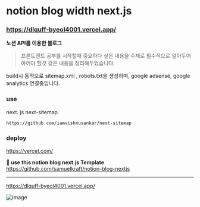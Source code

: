 
# notion blog width next.js
### https://dlquff-byeol4001.vercel.app/ 

**노션 API를 이용한 블로그**

> 프론트엔드 공부를 시작할때 중요하다 싶은 내용을 주제로
>  필수적으로 알아두어야어야 할것 같은 내용을 정리해두었습니다.

build시 동적으로 sitemap.xml , robots.txt을 생성하며,
google adsense, google analytics 연결중입니다.

### use
 next. js
 next-sitemap

    https://github.com/iamvishnusankar/next-sitemap

### deploy
https://vercel.com/

**🔻 use this notion blog next.js Template**
https://github.com/samuelkraft/notion-blog-nextjs

-----------
https://dlquff-byeol4001.vercel.app/

![image](https://user-images.githubusercontent.com/28005124/167415612-476ccdf6-dec5-4cfe-95f7-14041eaa1e31.png)
